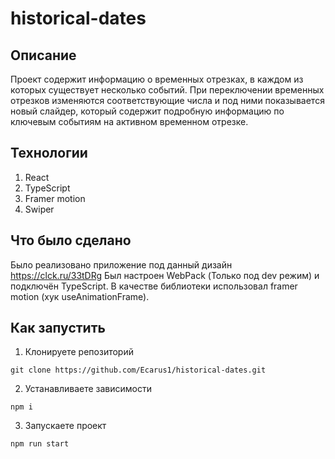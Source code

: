 # historical-dates
## Описание
Проект содержит информацию о временных отрезках, в каждом из которых существует несколько событий. 
При переключении временных отрезков изменяются соответствующие числа и под ними показывается новый слайдер, который содержит подробную информацию по ключевым событиям на активном временном отрезке.

## Технологии
1. React
2. TypeScript
3. Framer motion
4. Swiper

## Что было сделано
Было реализовано приложение под данный дизайн https://clck.ru/33tDRg
Был настроен WebPack (Только под dev режим) и подключён TypeScript.
В качестве библиотеки использовал framer motion (хук useAnimationFrame).

## Как запустить 
1. Клонируете репозиторий

``git clone https://github.com/Ecarus1/historical-dates.git``

2. Устанавливаете зависимости

``npm i``

3. Запускаете проект 

``npm run start``
